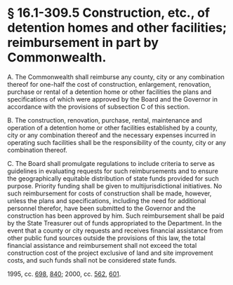 # § 16.1-309.5 Construction, etc., of detention homes and other facilities; reimbursement in part by Commonwealth.

<p>A. The Commonwealth shall reimburse any county, city or any combination thereof for one-half the cost of construction, enlargement, renovation, purchase or rental of a detention home or other facilities the plans and specifications of which were approved by the Board and the Governor in accordance with the provisions of subsection C of this section.</p><p>B. The construction, renovation, purchase, rental, maintenance and operation of a detention home or other facilities established by a county, city or any combination thereof and the necessary expenses incurred in operating such facilities shall be the responsibility of the county, city or any combination thereof.</p><p>C. The Board shall promulgate regulations to include criteria to serve as guidelines in evaluating requests for such reimbursements and to ensure the geographically equitable distribution of state funds provided for such purpose. Priority funding shall be given to multijurisdictional initiatives. No such reimbursement for costs of construction shall be made, however, unless the plans and specifications, including the need for additional personnel therefor, have been submitted to the Governor and the construction has been approved by him. Such reimbursement shall be paid by the State Treasurer out of funds appropriated to the Department. In the event that a county or city requests and receives financial assistance from other public fund sources outside the provisions of this law, the total financial assistance and reimbursement shall not exceed the total construction cost of the project exclusive of land and site improvement costs, and such funds shall not be considered state funds.</p><p>1995, cc. <a href='http://lis.virginia.gov/cgi-bin/legp604.exe?951+ful+CHAP0698'>698</a>, <a href='http://lis.virginia.gov/cgi-bin/legp604.exe?951+ful+CHAP0840'>840</a>; 2000, cc. <a href='http://lis.virginia.gov/cgi-bin/legp604.exe?001+ful+CHAP0562'>562</a>, <a href='http://lis.virginia.gov/cgi-bin/legp604.exe?001+ful+CHAP0601'>601</a>.</p>